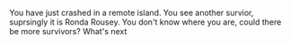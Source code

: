 You have just crashed in a remote island. You see another survior, suprsingly it is Ronda Rousey. You don't know where you are, could there be more survivors? What's next
